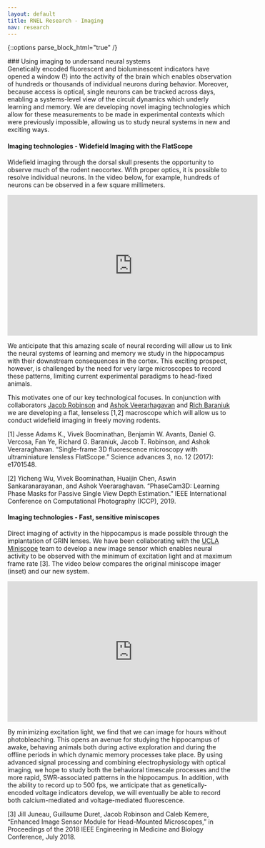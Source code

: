 ```yaml
---
layout: default
title: RNEL Research - Imaging
nav: research
---
```


{::options parse_block_html="true" /}

<div class="well">
### Using imaging to undersand neural systems

<div class="lead">
Genetically encoded fluorescent and bioluminescent indicators have opened a window (!)
into the activity of the brain which enables observation of hundreds or thousands of individual
neurons during behavior. Moreover, because access is optical, single neurons can be tracked
across days, enabling a systems-level view of the circuit dynamics which underly learning
and memory. We are developing novel imaging technologies which allow for these measurements
to be made in experimental contexts which were previously impossible, allowing us to study
neural systems in new and exciting ways.
</div>
</div>

#### Imaging technologies - Widefield Imaging with the FlatScope
Widefield imaging through the dorsal skull presents the opportunity to observe much of the
rodent neocortex. With proper optics, it is possible to resolve individual neurons. In the
video below, for example, hundreds of neurons can be observed in a few square millimeters.

<iframe width="560" height="315" src="https://www.youtube.com/embed/WyqI5xYZPJ4" frameborder="0" allow="accelerometer; autoplay; encrypted-media; gyroscope; picture-in-picture" allowfullscreen></iframe>

We anticipate that this amazing scale of neural recording will allow us to link the neural
systems of learning and memory we study in the hippocampus with their downstream consequences
in the cortex. This exciting prospect, however, is challenged by the need for very large
microscopes to record these patterns, limiting current experimental paradigms to head-fixed
animals.

This motivates one of our key technological focuses. In conjunction with collaborators [Jacob
Robinson](http://robinsonlab.com) and [Ashok
Veerarhagavan](http://computationalimaging.rice.edu/) and [Rich
Baraniuk](http://richb.rice.edu/) we are developing a flat, lenseless [1,2] macroscope which
will allow us to conduct widefield imaging in freely moving rodents.

[1] Jesse Adams K., Vivek Boominathan, Benjamin W. Avants, Daniel G. Vercosa, Fan Ye, Richard
G. Baraniuk, Jacob T. Robinson, and Ashok Veeraraghavan. “Single-frame 3D fluorescence
microscopy with ultraminiature lensless FlatScope.” Science advances 3, no. 12 (2017):
e1701548.

[2] Yicheng Wu, Vivek Boominathan, Huaijin Chen, Aswin Sankaranarayanan, and Ashok
Veeraraghavan. “PhaseCam3D: Learning Phase Masks for Passive Single View Depth Estimation.”
IEEE International Conference on Computational Photography (ICCP), 2019.


#### Imaging technologies - Fast, sensitive miniscopes
Direct imaging of activity in the hippocampus is made possible through the implantation of GRIN
lenses. We have been collaborating with the [UCLA
Miniscope](http://miniscope.org/index.php/Main_Page) team to develop a new image sensor which
enables neural activity to be observed with the minimum of excitation light and at maximum
frame rate [3]. The video below compares the original miniscope imager (inset) and our new system.

<iframe width="560" height="315" src="https://www.youtube.com/embed/HHzm8yw5h_4" frameborder="0" allow="accelerometer; autoplay; encrypted-media; gyroscope; picture-in-picture" allowfullscreen></iframe>

By minimizing excitation light, we find that we can image for hours without photobleaching.
This opens an avenue for studying the hippocampus of awake, behaving animals both during active
exploration and during the offline periods in which dynamic memory processes take place. By
using advanced signal processing and combining electrophysiology with optical imaging, we hope
to study both the behavioral timescale processes and the more rapid, SWR-associated patterns in
the hippocampus. In addition, with the ability to record up to 500 fps, we anticipate that as
genetically-encoded voltage indicators develop, we will eventually be able to record both
calcium-mediated and voltage-mediated fluorescence.

[3] Jill Juneau, Guillaume Duret, Jacob Robinson and Caleb Kemere, “Enhanced Image Sensor
Module for Head-Mounted Microscopes,” in Proceedings of the 2018 IEEE Engineering in Medicine
and Biology Conference, July 2018.
